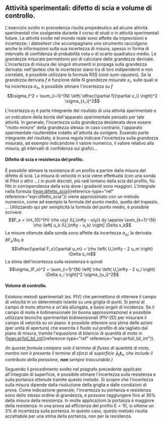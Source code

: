 Attività sperimentali: difetto di scia e volume di controllo.
-------------------------------------------------------------

L'esercizio svolto in precedenza risulta propedeutico ad alcune attività
sperimentali che svolgerete durante il corso di studi o in attività
sperimentali future. Le attività svolte nel mondo reale sono affette da
imprecisioni e incertezze; i *datasheet* che accompagnano uno strumento
raccolgono anche le informazioni sulla sua incertezza di misura, spesso
in forma di intervallo di confidenza di probabilità nota o di scarto
quadratico medio. Le grandezze misurate permettono poi di calcolare
delle grandezze derivate. L'incertezza di misura dei singoli strumenti
si propaga sulla grandezza derivata: nell'ipotesi che le incertezze
siano tra di loro indipendenti e non correlate, è possibile utilizzare
la formula RSS (*root-sum-squares*). Se la grandezza derivata $f$ è
funzione delle $N$ grandezze misurate $x_i$, sulle quali si ha
incertezza $\sigma_{x_i}$, è possibile stimare l'incertezza su $f$
$$\sigma_f^2 = \sum_{i=1}^{N} \left( \dfrac{\partial f}{\partial x_i} \right)^2 \sigma_{x_i}^2$$

L'incertezza $\sigma_f$ è parte integrante del risultato di una attività
sperimentale e un indicatore della bontà dell'apparato sperimentale
pensato per tale attività. In generale, l'incertezza sulla grandezza
desiderata deve essere "molto minore" della grandezza stessa: in caso
contrario, l'apparato sperimentale risulterebbe indatto all'attività da
svolgere. Essendo parte integrante del risultato, è buona regola
indicare l'incertezza sulla grandezza misurata, ad esempio indicandone
il valore numerico, il valore relativo alla misura, gli intervalli di
confidenza sui grafici...

#### Difetto di scia e resistenza del profilo.

É possibile stimare la resistenza di un profilo a partire dalla misura
del difetto di scia. La misura di velocità in scia viene effettuata (con
una sonda di Pitot o altro ...) in punti discreti, più radi lontano
dalla scia del profilo, fiù fitti in corrispondenza della scia dove i
gradienti sono maggiori. L'integrale nella formula
([\[eqn:difetto\_scia\]](#eqn:difetto_scia){reference-type="ref"
reference="eqn:difetto_scia"}) viene approssimato con un metodo
numerico, come ad esempio la formula del punto medio, quella del
trapezio, ... Utilizzando qui per semplicità la formula del punto medio,
è possibile scrivere $$F_x = \int_{0}^{H} \rho u(y) (U_\infty - u(y)) dy
    \approx \sum_{k=1}^{N} \rho \left[ u_k (U_\infty - u_k) \right] \Delta s_k$$
Le misure ottenute dalla sonda sono affette da incertezza
$\sigma_{u_i}$; la derivata $\partial F_x / \partial u_i$ è
$$\dfrac{\partial F_x}{\partial u_m}  = \rho \left( U_\infty - 2 u_m \right) \Delta s_m$$
La stima dell'incertezza sulla resistenza è quindi
$$\sigma_{F_x}^2 = \sum_{i=1}^{N} \left[ \rho \left( U_\infty - 2 u_i \right) \Delta s_i \right]^2 \sigma_{u_i}^2$$

#### Volume di controllo.

Esistono metodi sperimentali (es. PIV) che permettono di ottenere il
campo di velocità in un determinato istante su una griglia di punti. Si
pensi al campo di moto attorno a un'ala allungata, a bassi angoli di
incidenza. Se il campo di moto è bidimensionale (in buona
approssimazione) è possibile utilizzare tecniche sperimentali
bidimensionali (PIV-2D) per misurare il campo di velocità su un piano: è
possibile ottenere una stima delle azioni (per unità di apertura) che
esercita il fluido sul profilo di ala tagliato dal piano di misura,
tramite l'equazione di bilancio di quantità di moto in
([\[eqn:airfoil\_bil\_int\]](#eqn:airfoil_bil_int){reference-type="ref"
reference="eqn:airfoil_bil_int"}).

*(In questa formula compare solo il termine di flusso di quantità di
moto, mentre non è presente il termine di sforzi di superficie
$\oint_S \bm{t}_n$, che include il contributo della pressione, **non**
sempre trascurabile.)*

Seguendo il procedimento svolto nel pragrafo precedente applicato
all'integrale di superficie, è possibile stimare l'incertezza sulla
resistenza e sulla portanza ottenute tramite questo metodo. Si scopre
che l'incertezza sulla misura dipende dalla risoluzione della griglia e
dalle condizioni di prova. Come indicazione generale, l'incertezza su
portanza e resistenza sono dello stesso ordine di grandezza, e possono
raggiungere fino al $30\%$ della misura della resistenza. In molte
applicazioni la portanza è maggiore della resistenza: in una prova ad
efficienza del profilo $E=10$, si ottiene un $3\%$ di incertezza sulla
portanza. In questo caso, questo metodo risulta accettabile per una
stima della portanza, non per la resistenza.
